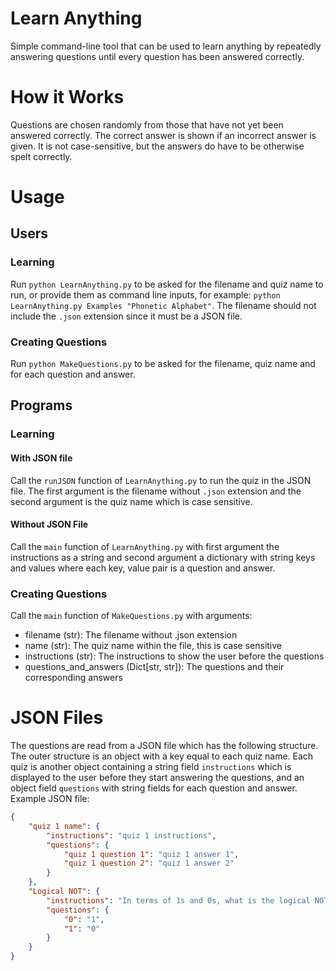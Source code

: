 # Learn Anything

Simple command-line tool that can be used to learn anything by repeatedly answering questions until every question has been answered correctly.

# How it Works

Questions are chosen randomly from those that have not yet been answered correctly. The correct answer is shown if an incorrect answer is given. It is not case-sensitive, but the answers do have to be otherwise spelt correctly.

# Usage

## Users

### Learning

Run `python LearnAnything.py` to be asked for the filename and quiz name to run, or provide them as command line inputs, for example: `python LearnAnything.py Examples "Phonetic Alphabet"`. The filename should not include the `.json` extension since it must be a JSON file.

### Creating Questions

Run `python MakeQuestions.py` to be asked for the filename, quiz name and for each question and answer.

## Programs

### Learning

#### With JSON file

Call the `runJSON` function of `LearnAnything.py` to run the quiz in the JSON file. The first argument is the filename without `.json` extension and the second argument is the quiz name which is case sensitive.

#### Without JSON File

Call the `main` function of `LearnAnything.py` with first argument the instructions as a string and second argument a dictionary with string keys and values where each key, value pair is a question and answer.

### Creating Questions

Call the `main` function of `MakeQuestions.py` with arguments:

- filename (str): The filename without .json extension
- name (str): The quiz name within the file, this is case sensitive
- instructions (str): The instructions to show the user before the questions
- questions_and_answers (Dict[str, str]): The questions and their corresponding answers

# JSON Files

The questions are read from a JSON file which has the following structure. The outer structure is an object with a key equal to each quiz name. Each quiz is another object containing a string field `instructions` which is displayed to the user before they start answering the questions, and an object field `questions` with string fields for each question and answer. Example JSON file:

```json
{
    "quiz 1 name": {
        "instructions": "quiz 1 instructions",
        "questions": {
            "quiz 1 question 1": "quiz 1 answer 1",
            "quiz 1 question 2": "quiz 1 answer 2"
        }
    },
    "Logical NOT": {
        "instructions": "In terms of 1s and 0s, what is the logical NOT of the following:",
        "questions": {
            "0": "1",
            "1": "0"
        }
    }
}
```